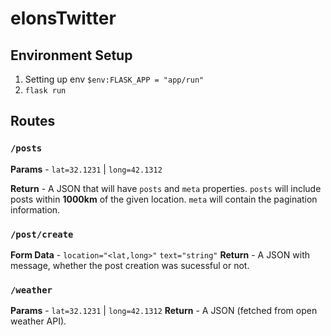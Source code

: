 # elonsTwitter

## Environment Setup
1. Setting up env `$env:FLASK_APP = "app/run"`
2. `flask run`

## Routes
### `/posts`
**Params** - `lat=32.1231` | `long=42.1312`

**Return** - A JSON that will have `posts` and `meta` properties. `posts` will include posts within **1000km** of the given location. `meta` will contain the pagination information.

### `/post/create`
**Form Data** - `location="<lat,long>"` `text="string"`
**Return** - A JSON with message, whether the post creation was sucessful or not.

### `/weather`
**Params** - `lat=32.1231` | `long=42.1312`
**Return** - A JSON (fetched from open weather API).
